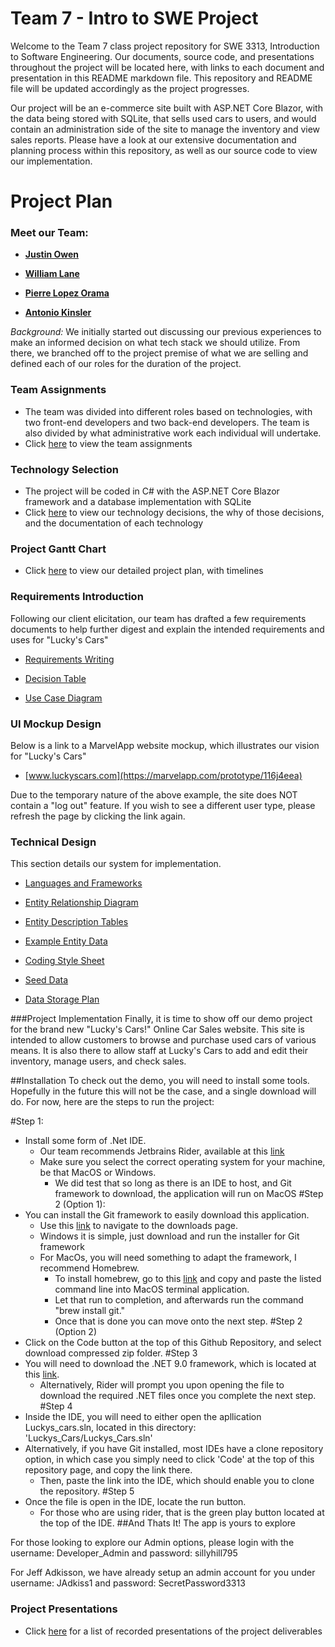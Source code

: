 # Team 7 - Intro to SWE Project

Welcome to the Team 7 class project repository for SWE 3313, Introduction to Software Engineering. Our documents, source code, and presentations throughout the project will be located here, with links to each document and presentation in this README markdown file. This repository and README file will be updated accordingly as the project progresses.

Our project will be an e-commerce site built with ASP.NET Core Blazor, with the data being stored with SQLite, that sells used cars to users, and would contain an administration side of the site to manage the inventory and view sales reports. Please have a look at our extensive documentation and planning process within this repository, as well as our source code to view our implementation.

# Project Plan

### Meet our Team:

- [**Justin Owen**](Resumes/Justin_Owen_Resume.md)

- [**William Lane**](Resumes/William_Lane_Resume.md)

- [**Pierre Lopez Orama**](Resumes/Pierre_Lopez_Orama_Resume.md)

- [**Antonio Kinsler**](Resumes/Antonio_Kinsler_Resume.md)

_Background:_
We initially started out discussing our previous experiences to make an informed decision on what tech stack we should utilize. From there, we branched off to the project premise of what we are selling and defined each of our roles for the duration of the project.

### Team Assignments

- The team was divided into different roles based on technologies, with two front-end developers and two back-end developers. The team is also divided by what administrative work each individual will undertake.
- Click [here](/Team_Assignments.md) to view the team assignments

### Technology Selection

- The project will be coded in C# with the ASP.NET Core Blazor framework and a database implementation with SQLite
- Click [here](/Technology_Description.md) to view our technology decisions, the why of those decisions, and the documentation of each technology

### Project Gantt Chart

- Click [here](https://pierretutel.youtrack.cloud/gantt-charts/226-1) to view our detailed project plan, with timelines

### Requirements Introduction

Following our client elicitation, our team has drafted a few requirements documents to help further digest and explain the intended requirements and uses for "Lucky's Cars"

- [Requirements Writing](/Requirements/Requirements_Writing.md)

- [Decision Table](/Requirements/DecisionTable.pdf)

- [Use Case Diagram](/Requirements/UseCaseDiagram.pdf)

### UI Mockup Design

Below is a link to a MarvelApp website mockup, which illustrates our vision for "Lucky's Cars"

- [www.luckyscars.com](https://marvelapp.com/prototype/116j4eea)

Due to the temporary nature of the above example, the site does NOT contain a "log out" feature. If you wish to see a different user type, please refresh the page by clicking the link again. 

### Technical Design

This section details our system for implementation. 

- [Languages and Frameworks](/Technical_Design_Document.md)

- [Entity Relationship Diagram](https://www.mermaidchart.com/raw/26a8b5af-2b36-47ac-a59b-302b8c635ee6?theme=light&version=v0.1&format=svg)
  
- [Entity Description Tables](/Description_Tables.md)
  
- [Example Entity Data](/Example_Data.md)

- [Coding Style Sheet](/Coding_Style_Guide.md)

- [Seed Data](/Seed_Data.md)

- [Data Storage Plan](/Data_Storage_Plan.md)


###Project Implementation
Finally, it is time to show off our demo project for the brand new "Lucky's Cars!" Online Car Sales website. This site is intended to allow customers to browse and purchase used cars of various means. It is also there to allow staff at Lucky's Cars to add and edit their inventory, manage users, and check sales. 

##Installation
To check out the demo, you will need to install some tools. Hopefully in the future this will not be the case, and a single download will do. For now, here are the steps to run the project:

#Step 1:
- Install some form of .Net IDE.
    - Our team recommends Jetbrains Rider, available at this [link](https://www.jetbrains.com/rider/download/)
    - Make sure you select the correct operating system for your machine, be that MacOS or Windows.
        - We did test that so long as there is an IDE to host, and Git framework to download, the application will run on MacOS
#Step 2 (Option 1):
- You can install the Git framework to easily download this application.
  - Use this [link](https://git-scm.com/downloads) to navigate to the downloads page.
  - Windows it is simple, just download and run the installer for Git framework
  - For MacOs, you will need something to adapt the framework, I recommend Homebrew.
    - To install homebrew, go to this [link](https://brew.sh) and copy and paste the listed command line into MacOS terminal application.
    - Let that run to completion, and afterwards run the command "brew install git."
    - Once that is done you can move onto the next step.
#Step 2 (Option 2)
- Click on the Code button at the top of this Github Repository, and select download compressed zip folder.
#Step 3
- You will need to download the .NET 9.0 framework, which is located at this [link](https://dotnet.microsoft.com/en-us/download).
  - Alternatively, Rider will prompt you upon opening the file to download the required .NET files once you complete the next step.
#Step 4
- Inside the IDE, you will need to either open the apllication Luckys_cars.sln, located in this directory: 'Luckys_Cars/Luckys_Cars.sln'
- Alternatively, if you have Git installed, most IDEs have a clone repository option, in which case you simply need to click 'Code' at the top of this repository page, and copy the link there.
  - Then, paste the link into the IDE, which should enable you to clone the repository.
#Step 5
- Once the file is open in the IDE, locate the run button.
  - For those who are using rider, that is the green play button located at the top of the IDE.
##And Thats It!
The app is yours to explore

For those looking to explore our Admin options, please login with the username: Developer_Admin and password: sillyhill795

For Jeff Adkisson, we have already setup an admin account for you under username: JAdkiss1 and password: SecretPassword3313

### Project Presentations

- Click [here](/Presentations/Presentation_Links.md) for a list of recorded presentations of the project deliverables
